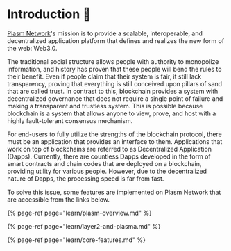 # Introduction 🐾

[Plasm Network](https://www.plasmnet.io/)'s mission is to provide a  scalable, interoperable, and decentralized application platform that defines and realizes the new form of the web: Web3.0. 

The traditional social structure allows people with authority to monopolize information, and history has proven that these people will bend the rules to their benefit. Even if people claim that their system is fair, it still lack transparency, proving that everything is still conceived upon pillars of sand that are called trust. In contrast to this, blockchain provides a system with decentralized governance that does not require a single point of failure and making a transparent and trustless system. This is possible because  blockchain is a system that allows anyone to view, prove, and host with a highly fault-tolerant consensus mechanism. 

For end-users to fully utilize the strengths of the blockchain protocol, there must be an application that provides an interface to them. Applications that work on top of blockchains are referred to as Decentralized Application \(Dapps\). Currently, there are countless Dapps developed in the form of  smart  contracts and chain codes that are deployed on a blockchain, providing utility for various people.  However, due to the decentralized nature of Dapps, the processing speed is far from fast. 

To  solve this issue, some features are implemented on Plasm Network that are accessible from the links below.

{% page-ref page="learn/plasm-overview.md" %}

{% page-ref page="learn/layer2-and-plasma.md" %}

{% page-ref page="learn/core-features.md" %}

